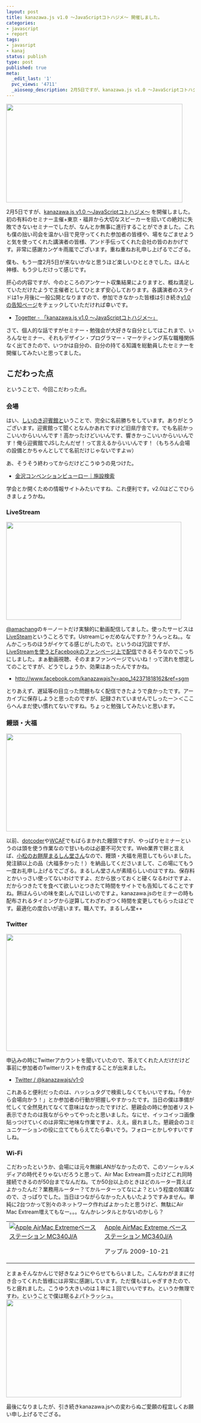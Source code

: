```yaml
---
layout: post
title: kanazawa.js v1.0 〜JavaScriptコトハジメ〜 開催しました。
categories:
- javascript
- report
tags:
- javasript
- kanaj
status: publish
type: post
published: true
meta:
  _edit_last: '1'
  pvc_views: '4711'
  _aioseop_description: 2月5日ですが、kanazawa.js v1.0 〜JavaScriptコトハジメ〜 を開催しました。初の有料のセミナー主催+東京・福井から大切なスピーカーを招いての絶対に失敗できないセミナーでしたが、なんとか無事に進行することができました。これも僕の拙い司会を温かい目で見守ってくれた参加者の皆様や、場をなごませようと気を使ってくれた講演者の皆様、アンド手伝ってくれた会社の皆のおかげです。非常に感謝カンゲキ雨嵐でございます。重ね重ねお礼申し上げるでござる。
---
```

<img src="file:///Users/t32k/Desktop/79_large.jpg" alt="" /><img class="fig" title="79_large" src="http://t32k.me/mol/file/2011/02/79_large.jpg" alt="" width="471" height="263" />

2月5日ですが、<a href="http://kanazawajs.tumblr.com/v1-0/">kanazawa.js v1.0 〜JavaScriptコトハジメ〜</a> を開催しました。初の有料のセミナー主催+東京・福井から大切なスピーカーを招いての絶対に失敗できないセミナーでしたが、なんとか無事に進行することができました。これも僕の拙い司会を温かい目で見守ってくれた参加者の皆様や、場をなごませようと気を使ってくれた講演者の皆様、アンド手伝ってくれた会社の皆のおかげです。非常に感謝カンゲキ雨嵐でございます。重ね重ねお礼申し上げるでござる。

僕も、もう一度2月5日が来ないかなと思うほど楽しいひとときでした。ほんと神様、もう少しだけって感じです。

肝心の内容ですが、今のところのアンケート収集結果によりますと、概ね満足していただけたようで主催者としてひとまず安心しております。各講演者のスライドは1ヶ月後に一般公開となりますので、参加できなかった皆様は引き続き<a href="http://kanazawajs.tumblr.com/v1-0/">v1.0の告知ページ</a>をチェックしていただければ幸いです。
<ul>
	<li><a href="http://togetter.com/li/97471">Togetter - 「kanazawa.js v1.0 〜JavaScriptコトハジメ〜」</a></li>
</ul>
さて、個人的な話ですがセミナー・勉強会が大好きな自分としてはこれまで、いろんなセミナー、それもデザイン・プログラマー・マーケティング系な職種関係なく出てきたので、いつかは自分の、自分の持てる知識を総動員したセミナーを開催してみたいと思ってました。

<!--more-->
<h2>こだわった点</h2>
ということで、今回こだわった点。
<h3>会場</h3>
はい、<a href="http://www.shiinoki-geihinkan.jp/">しいのき迎賓館と</a>いうことで、完全に名前勝ちをしています。ありがとうございます。迎賓館って聞くとなんかあれですけど旧県庁舎です。でも名前かっこいいからいいんです！高かったけどいいんです、響きかっこいいからいいんです！俺ら迎賓館でJSしたんだぜ！って言えるからいいんです！（もちろん会場の設備とかちゃんとしてて名前だけじゃないですよｗ）

あ、そうそう終わってからだけどこうゆうの見つけた。
<ul>
	<li><a href="http://www.kanazawa-cb.com/search/search_kanazawa.html">金沢コンベンションビューロー｜施設検索 </a></li>
</ul>
学会とか開くための情報サイトみたいですね、これ便利です。v2.0はどこでひらきましょうかね。
<h3>LiveStream</h3>
<img class="fig" title="99_large" src="http://t32k.me/mol/file/2011/02/99_large.jpg" alt="" width="468" height="261" />

<a href="http://twitter.com/#!/amachang">@amachang</a>のキーノートだけ実験的に動画配信してました。使ったサービスは<a href="http://www.livestream.com/kanazawajs">LiveSteam</a>ということろです。Ustreamじゃだめなんですか？うんっとね。。なんかこっちのほうがイケてる感じがしたので。というのは冗談ですが、<a href="http://techse7en.com/archives/1573355.html">LiveStreamを使うとFacebookのファンページ上で配信</a>できるそうなのでこっちにしました。まぁ動画視聴、そのままファンページでいいね！って流れを想定してのことですが、どうでしょうか、効果はあったんですかね。
<ul>
	<li><a href="http://www.facebook.com/kanazawajs?v=app_142371818162&amp;ref=sgm">http://www.facebook.com/kanazawajs?v=app_142371818162&amp;ref=sgm</a></li>
</ul>
とりあえず、遅延等の目立った問題もなく配信できたようで良かったです。アーカイブに保存しようと思ったのですが、記録されていませんでしったー＞＜ここらへんまだ使い慣れてないですね。ちょっと勉強してみたいと思います。
<h3>饅頭・大福</h3>
<img class="fig" title="1_large" src="http://t32k.me/mol/file/2011/02/1_large.jpg" alt="" width="468" height="261" />

以前、<a href="http://dotcoder.net/2010/10/09/1219">dotcoder</a>や<a href="http://www.fisc.jp/weblog/ugf/2010/10/wcaf_seminar_vol4.html">WCAF</a>でもばらまかれた饅頭ですが、やっぱりセミナーというのは頭を使う作業なので甘いものは必要不可欠です。Web業界で餅と言えば、<a href="http://marushindo.com/">小松のお餅屋まるしん堂さん</a>なので、饅頭・大福を用意してもらいました。発注額以上の品（大福多かった！）を納品してくださいまして、この場にてもう一度お礼申し上げるでござる。まるしん堂さんが素晴らしいのはですね、保存料とかいっさい使ってないわけですよ、だから放っておくと硬くなるわけですよ、だからつきたてを食べて欲しいとつきたて時間をサイトでも告知してることですね。餅ほんらいの味を楽しんでほしいのですよ。kanazawa.jsのセミナーの時も配布されるタイミングから逆算してわざわざつく時間を変更してもらったほどです。最適化の度合いが違います。職人です。まるしん堂++
<h3>Twitter</h3>
<img class="fig" title="207_large" src="http://t32k.me/mol/file/2011/02/207_large.jpg" alt="" width="468" height="312" />

申込みの時にTwitterアカウントを聞いていたので、答えてくれた人だけだけど事前に参加者のTwitterリストを作成することが出来ました。
<ul>
	<li><a href="http://twitter.com/#!/kanazawajs/v1-0">Twitter / @kanazawajs/v1-0</a></li>
</ul>
これあると便利だったのは、ハッシュタグで検索しなくてもいいですね。「今から会場向かう！」とか参加者の行動が把握しやすかったです。当日の僕は準備が忙しくて全然見れてなくて意味はなかったですけど、懇親会の時に参加者リスト表示できたのは我ながらやってやったと思いました。なにせ、イッコイッコ画像貼っつけていくのは非常に地味な作業ですよ、ええ。疲れました。懇親会のコミュニケーションの役に立ててもらえてたら幸いでう。フォローとかしやすいですしね。
<h3>Wi-Fi</h3>
こだわったというか、会場には元々無線LANがなかったので、このソーシャルメディアの時代そりゃないだろうと思って、Air Mac  Extream買ったけどこれ同時接続できるのが50台までなんだね。てか50台以上のときはどのルーター買えばよかったんだ？業務用ルーター？てかルーターってなによ？という程度の知識なので、さっぱりでした。当日はつながらなかった人もいたようですみません。単純に2台つかって別々のネットワーク作ればよかったと思うけど、無駄にAir  Mac Extream増えてもなー。。。なんかレンタルとかないのかしら？
<table border="0" cellpadding="5">
<tbody>
<tr>
<td valign="top"><a href="http://www.amazon.co.jp/exec/obidos/ASIN/B002TOJHAE/warikiru-22/ref=nosim/" target="_blank"><img src="http://ecx.images-amazon.com/images/I/21m1zds7eFL._SL160_.jpg" border="0" alt="Apple AirMac Extremeベースステーション MC340J/A" /></a></td>
<td valign="top"><span><a href="http://www.amazon.co.jp/Apple-AirMac-Extreme%E3%83%99%E3%83%BC%E3%82%B9%E3%82%B9%E3%83%86%E3%83%BC%E3%82%B7%E3%83%A7%E3%83%B3-MC340J-A/dp/B002TOJHAE%3FSubscriptionId%3D15SMZCTB9V8NGR2TW082%26tag%3Dwarikiru-22%26linkCode%3Dxm2%26camp%3D2025%26creative%3D165953%26creativeASIN%3DB002TOJHAE" target="_blank">Apple AirMac Extreme
ベースステーション MC340J/A</a><img style="border: none;" src="http://www.assoc-amazon.jp/e/ir?t=warikiru-22&amp;l=ur2&amp;o=9" alt="" width="1" height="1" /></span>

<span>アップル  2009-10-21</span><span><a href="http://www.amazon.co.jp/Apple-AirMac-Extreme%E3%83%99%E3%83%BC%E3%82%B9%E3%82%B9%E3%83%86%E3%83%BC%E3%82%B7%E3%83%A7%E3%83%B3-MC340J-A/dp/B002TOJHAE%3FSubscriptionId%3D15SMZCTB9V8NGR2TW082%26tag%3Dwarikiru-22%26linkCode%3Dxm2%26camp%3D2025%26creative%3D165953%26creativeASIN%3DB002TOJHAE" target="_blank">
</a></span><span><a href="http://www.goodpic.com/mt/aws/index.html"></a></span></td>
</tr>
</tbody>
</table>
とまぁそんなかんじで好きなようにやらせてもらいました。こんなわがままに付き合ってくれた皆様には非常に感謝しています。ただ僕もはしゃぎすきたので、ちと疲れました。こうゆう大きいのは１年に１回でいいですわ。というか無理ですわ。ということで僕は眠るよパトラッシュ。

<img class="fig" title="163_large" src="http://t32k.me/mol/file/2011/02/163_large.jpg" alt="" width="468" height="261" />

最後になりましたが、引き続きkanazawa.jsへの変わらぬご愛願の程宜しくお願い申し上げるでござる。
